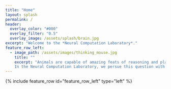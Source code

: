 ```yaml
---
title: "Home"
layout: splash
permalink: /
header:
  overlay_color: "#000"
  overlay_filter: "0.5"
  overlay_image: /assets/splash/brain.jpg
excerpt: "Welcome to the *Neural Computation Laboratory*."
feature_row_left:
  - image_path: /assets/images/thinking_mouse.jpg
    title: ""
    excerpt: "Animals are capable of amazing feats of reasoning and planning. If you ever had mice in your kitchen, you will know what we are talking about! How do they do that? And how are these processes instantiated by the coordinated activity of single neurons? <br/>
    In the Neural Computation Laboratory, we persue this question with mice that learn to solve complex problems in virtual reality using computational models combined with advanced microscopy and electrophysiology."
---
```


{% include feature_row id="feature_row_left" type="left" %}
